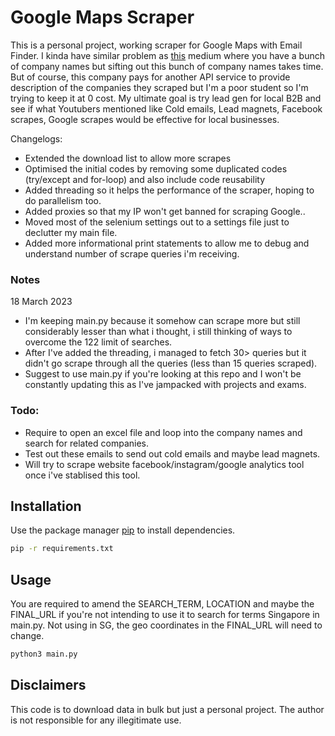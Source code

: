 # Google Maps Scraper

This is a personal project, working scraper for Google Maps with Email Finder. I kinda have similar problem as [this](https://medium.com/xeneta/boosting-sales-with-machine-learning-fbcf2e618be3) medium where you have a bunch of company names but sifting out this bunch of company names takes time. But of course, this company pays for another API service to provide description of the companies they scraped but I'm a poor student so I'm trying to keep it at 0 cost. My ultimate goal is try lead gen for local B2B and see if what Youtubers mentioned like Cold emails, Lead magnets, Facebook scrapes, Google scrapes would be effective for local businesses.  

Changelogs:
- Extended the download list to allow more scrapes
- Optimised the initial codes by removing some duplicated codes (try/except and for-loop) and also include code reusability
- Added threading so it helps the performance of the scraper, hoping to do parallelism too.
- Added proxies so that my IP won't get banned for scraping Google..
- Moved most of the selenium settings out to a settings file just to declutter my main file.
- Added more informational print statements to allow me to debug and understand number of scrape queries i'm receiving.

### Notes

18 March 2023
- I'm keeping main.py because it somehow can scrape more but still considerably lesser than what i thought, i still thinking of ways to overcome the 122 limit of searches. 
- After I've added the threading, i managed to fetch 30> queries but it didn't go scrape through all the queries (less than 15 queries scraped).
- Suggest to use main.py if you're looking at this repo and I won't be constantly updating this as I've jampacked with projects and exams.

### Todo:
- Require to open an excel file and loop into the company names and search for related companies.
- Test out these emails to send out cold emails and maybe lead magnets. 
- Will try to scrape website facebook/instagram/google analytics tool once i've stablised this tool.

## Installation

Use the package manager [pip](https://pip.pypa.io/en/stable/) to install dependencies.

```bash
pip -r requirements.txt
```

## Usage

You are required to amend the SEARCH_TERM, LOCATION and maybe the FINAL_URL if you're not intending to use it to search for terms Singapore in main.py. Not using in SG, the geo coordinates in the FINAL_URL will need to change.  

```python
python3 main.py
```

## Disclaimers
This code is to download data in bulk but just a personal project. The author is not responsible for any illegitimate use.